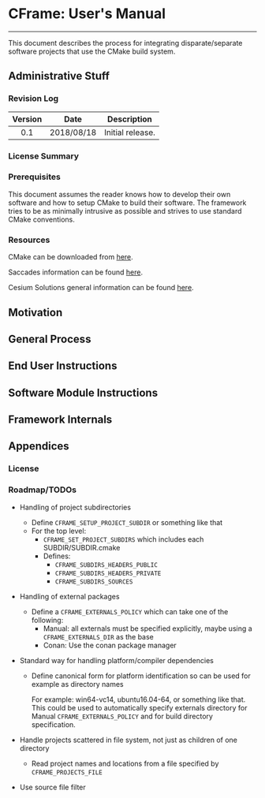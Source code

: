 # CFrame: User's Manual
-----------------------
This document describes the process for integrating disparate/separate software
projects that use the CMake build system.

## Administrative Stuff

### Revision Log
| Version | Date | Description |
| :---: |:---:| --- |
| 0.1 | 2018/08/18 | Initial release. |

### License Summary

### Prerequisites
This document assumes the reader knows how to develop their own software and how to
setup CMake to build their software. The framework tries to be as minimally intrusive
as possible and strives to use standard CMake conventions.

### Resources
CMake can be downloaded from [here](http://www.cmake.org/download).

Saccades information can be found [here](http://www.cesiumsolutions.com/saccades).

Cesium Solutions general information can be found [here](http://www.cesiumsolutions.com).

## Motivation

## General Process

## End User Instructions

## Software Module Instructions

## Framework Internals

## Appendices

### License

### Roadmap/TODOs

* Handling of project subdirectories
  - Define ```CFRAME_SETUP_PROJECT_SUBDIR``` or something like that
  - For the top level:
    - ```CFRAME_SET_PROJECT_SUBDIRS``` which includes each SUBDIR/SUBDIR.cmake
    - Defines:
      - ```CFRAME_SUBDIRS_HEADERS_PUBLIC```
      - ```CFRAME_SUBDIRS_HEADERS_PRIVATE```
      - ```CFRAME_SUBDIRS_SOURCES```

* Handling of external packages
  - Define a ```CFRAME_EXTERNALS_POLICY``` which can take one of the following:
    - Manual: all externals must be specified explicitly, maybe using
      a ```CFRAME_EXTERNALS_DIR``` as the base
    - Conan: Use the conan package manager

* Standard way for handling platform/compiler dependencies
  - Define canonical form for platform identification so can be used for
    example as directory names

    For example: win64-vc14, ubuntu16.04-64, or something like that. This could
    be used to automatically specify externals directory for Manual
    ```CFRAME_EXTERNALS_POLICY``` and for build directory specification.

* Handle projects scattered in file system, not just as children of one directory
  - Read project names and locations from a file specified by
    ```CFRAME_PROJECTS_FILE```

* Use source file filter